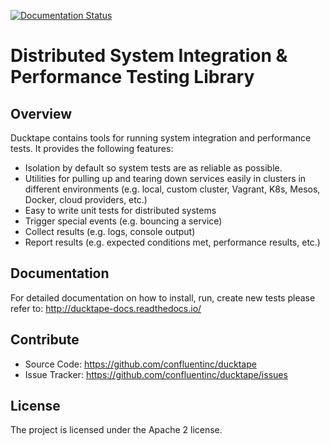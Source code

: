 [![Documentation Status](https://readthedocs.org/projects/ducktape-docs/badge/?version=latest)](https://ducktape-docs.readthedocs.io/en/latest/?badge=latest)


Distributed System Integration & Performance Testing Library
============================================================

Overview
--------

Ducktape contains tools for running system integration and performance tests. It provides the following features:

* Isolation by default so system tests are as reliable as possible.
* Utilities for pulling up and tearing down services easily in clusters in different environments
  (e.g. local, custom cluster, Vagrant, K8s, Mesos, Docker, cloud providers, etc.)
* Easy to write unit tests for distributed systems
* Trigger special events (e.g. bouncing a service)
* Collect results (e.g. logs, console output)
* Report results (e.g. expected conditions met, performance results, etc.)

Documentation
-------------

For detailed documentation on how to install, run, create new tests please refer to: http://ducktape-docs.readthedocs.io/

Contribute
----------

- Source Code: https://github.com/confluentinc/ducktape
- Issue Tracker: https://github.com/confluentinc/ducktape/issues

License
-------
The project is licensed under the Apache 2 license.
